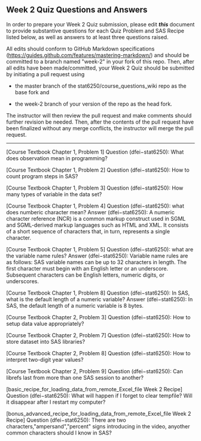 
## Week 2 Quiz Questions and Answers

In order to prepare your Week 2 Quiz submission, please edit ***this*** document to provide substantive questions for each Quiz Problem and SAS Recipe listed below, as well as answers to at least three questions raised.

All edits should conform to GitHub Markdown specifications (https://guides.github.com/features/mastering-markdown/) and should be committed to a branch named "week-2" in your fork of this repo. Then, after all edits have been made/committed, your Week 2 Quiz should be submitted by initiating a pull request using

- the master branch of the stat6250/course_questions_wiki repo as the base fork and

- the week-2 branch of your version of the repo as the head fork.

The instructor will then review the pull request and make comments should further revision be needed. Then, after the contents of the pull request have been finalized without any merge conflicts, the instructor will merge the pull request.



********************************************************************************



[Course Textbook Chapter 1, Problem 1]
Question (dfei−stat6250): What does observation mean in programming?



[Course Textbook Chapter 1, Problem 2]
Question (dfei−stat6250): How to count program steps in SAS?


[Course Textbook Chapter 1, Problem 3]
Question (dfei−stat6250): How many types of variable in the data set?


[Course Textbook Chapter 1, Problem 4]
Question (dfei−stat6250): what does numberic character mean?
Answer (dfei−stat6250): A numeric character reference (NCR) is a common markup construct used in SGML and SGML-derived markup languages such as HTML and XML. It consists of a short sequence of characters that, in turn, represents a single character.


[Course Textbook Chapter 1, Problem 5]
Question (dfei−stat6250): what are the variable name rules?
Answer (dfei−stat6250): Variable name rules are as follows: SAS variable names can be up to 32 characters in length. The first character must begin with an English letter or an underscore. Subsequent characters can be English letters, numeric digits, or underscores.
  



[Course Textbook Chapter 1, Problem 8]
Question (dfei−stat6250): In SAS, what is the default length of a numeric variable?
Answer (dfei−stat6250): In SAS, the default length of a numeric variable is 8 bytes.


[Course Textbook Chapter 2, Problem 3]
Question (dfei−stat6250): How to setup data value appropriately?


[Course Textbook Chapter 2, Problem 7]
Question (dfei−stat6250): How to store dataset into SAS libraries?


[Course Textbook Chapter 2, Problem 8]
Question (dfei−stat6250): How to interpret two-digit year values?


[Course Textbook Chapter 2, Problem 9]
Question (dfei−stat6250): Can librefs last from more than one SAS session to another?


[basic_recipe_for_loading_data_from_remote_Excel_file Week 2 Recipe]
Question (dfei−stat6250): What will happen if I forget to clear tempfile? Will it disappear after I restart my computer?


[bonus_advanced_recipe_for_loading_data_from_remote_Excel_file Week 2 Recipe]
Question (dfei−stat6250): There are two characters,"ampersand","percent" signs introducing in the video, anyother common characters should I know in SAS?

